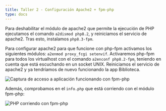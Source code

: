 ```yaml
---
title: Taller 2 - Configuración Apache2 + fpm-php
type: docs
---
```


Para deshabilitar el módulo de apache2 que permite la ejecución de PHP ejecutamos el comando `a2dismod php8.2`, y reiniciamos el servicio de apache2. Tras esto, instalamos `php8.3-fpm`.

Para configurar apache2 para que funcione con php-fpm activamos los siguientes módulos: `a2enmod proxy_fcgi setenvif`. Activaremos php-fpm para todos los virtualhost con el comando `a2enconf php8.2-fpm`, teniendo en cuenta que está escuchando en un socket UNIX. Reiniciamos el servicio de apache2 y ya tendríamos de nuevo funcionando la app Biblioteca.

![Captura de acceso a aplicación funcionando con fpm-php](/images/t2-1.png)

Además, comprobamos en el `info.php` que está corriendo con el módulo fpm-php:

![PHP corriendo con fpm-php](/images/t2-2.png)